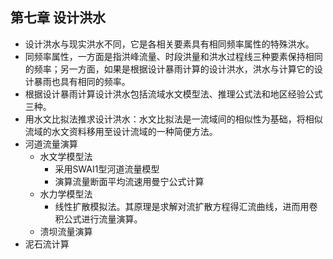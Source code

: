 ## 第七章 设计洪水
- 设计洪水与现实洪水不同，它是各相关要素具有相同频率属性的特殊洪水。
- 同频率属性，一方面是指洪峰流量、时段洪量和洪水过程线三种要素保持相同的频率；另一方面，如果是根据设计暴雨计算的设计洪水，洪水与计算它的设计暴雨也具有相同的频率。
- 根据设计暴雨计算设计洪水包括流域水文模型法、推理公式法和地区经验公式三种。
- 用水文比拟法推求设计洪水：水文比拟法是一流域间的相似性为基础，将相似流域的水文资料移用至设计流域的一种简便方法。
- 河道流量演算
	- 水文学模型法
		- 采用SWAI1型河道流量模型
		- 演算流量断面平均流速用曼宁公式计算 
	- 水力学模型法
		- 线性扩散模拟法。其原理是求解对流扩散方程得汇流曲线，进而用卷积公式进行流量演算。
	- 溃坝流量演算
- 泥石流计算